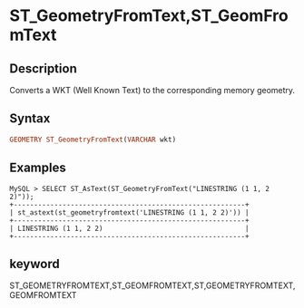 ---
---

# ST_GeometryFromText,ST_GeomFromText

## Description

Converts a WKT (Well Known Text) to the corresponding memory geometry.

## Syntax

```Haskell
GEOMETRY ST_GeometryFromText(VARCHAR wkt)
```

## Examples

```Plain Text
MySQL > SELECT ST_AsText(ST_GeometryFromText("LINESTRING (1 1, 2 2)"));
+---------------------------------------------------------+
| st_astext(st_geometryfromtext('LINESTRING (1 1, 2 2)')) |
+---------------------------------------------------------+
| LINESTRING (1 1, 2 2)                                   |
+---------------------------------------------------------+
```

## keyword

ST_GEOMETRYFROMTEXT,ST_GEOMFROMTEXT,ST,GEOMETRYFROMTEXT,GEOMFROMTEXT
